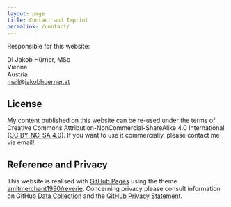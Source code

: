 ```yaml
---
layout: page
title: Contact and Imprint
permalink: /contact/
---
```


Responsible for this website:

DI Jakob Hürner, MSc<br/>
Vienna<br/>
Austria<br/>
[mail@jakobhuerner.at](mailto:mail@jakobhuerner.at)

## License 

My content published on this website can be re-used under the terms of Creative Commons Attribution-NonCommercial-ShareAlike 4.0 International ([CC BY-NC-SA 4.0](https://creativecommons.org/licenses/by-nc-sa/4.0/)). If you want to use it commercially, please contact me via email!

## Reference and Privacy

This website is realised with [GitHub Pages](https://pages.github.com/) using the theme [amitmerchant1990/reverie](https://github.com/amitmerchant1990/reverie).
Concerning privacy please consult information on GitHub [Data Collection](https://docs.github.com/en/pages/getting-started-with-github-pages/about-github-pages#data-collection) and the [GitHub Privacy Statement](https://docs.github.com/en/site-policy/privacy-policies/github-privacy-statement).
